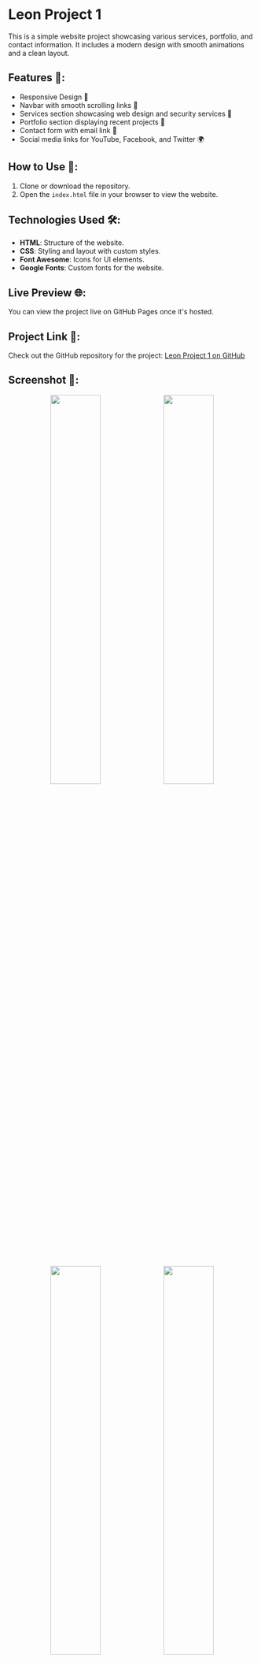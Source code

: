 # Leon Project 1

This is a simple website project showcasing various services, portfolio, and contact information. It includes a modern design with smooth animations and a clean layout.

## Features 🌟:
- Responsive Design 📱
- Navbar with smooth scrolling links 📜
- Services section showcasing web design and security services 🔐
- Portfolio section displaying recent projects 💼
- Contact form with email link 📧
- Social media links for YouTube, Facebook, and Twitter 🌍

## How to Use 🚀:
1. Clone or download the repository.
2. Open the `index.html` file in your browser to view the website.

## Technologies Used 🛠:
- **HTML**: Structure of the website.
- **CSS**: Styling and layout with custom styles.
- **Font Awesome**: Icons for UI elements.
- **Google Fonts**: Custom fonts for the website.

## Live Preview 🌐:
You can view the project live on GitHub Pages once it's hosted.

## Project Link 🔗:
Check out the GitHub repository for the project:
[Leon Project 1 on GitHub](https://bakr21.github.io/Leon-Project/)

## Screenshot 📸:
<p align="center">
  <img src="https://github.com/user-attachments/assets/45f352ea-f659-4282-a789-10506e3a907f" width="45%" />
  <img src="https://github.com/user-attachments/assets/0e462471-c7af-47af-ac3b-1cf24a2f3780" width="45%" />
</p>

<p align="center">
  <img src="https://github.com/user-attachments/assets/988a0d76-51a1-4a9b-86db-be6475ebcd0d" width="45%" />
  <img src="https://github.com/user-attachments/assets/08e0acd3-2c8a-4ac8-99e1-9f7c928ba0f2" width="45%" />
</p>

<p align="center">
  <img src="https://github.com/user-attachments/assets/878784b5-9516-4476-a57e-c1715dcd02d5" width="45%" />
  <img src="https://github.com/user-attachments/assets/e857e578-bcbe-4f75-9c91-b5ab0dd77a5a" width="45%" />
</p>



## License 📝:
This project is licensed under the [MIT License](LICENSE).
